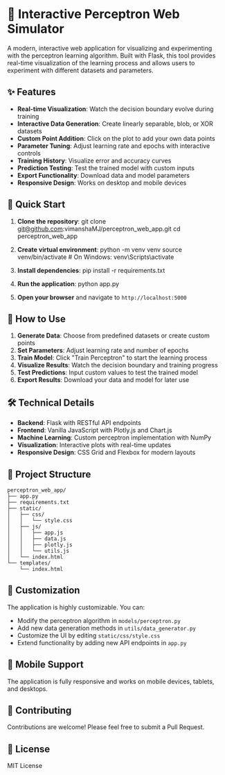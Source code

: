 # 🧠 Interactive Perceptron Web Simulator

A modern, interactive web application for visualizing and experimenting with the perceptron learning algorithm. Built with Flask, this tool provides real-time visualization of the learning process and allows users to experiment with different datasets and parameters.

## ✨ Features

- **Real-time Visualization**: Watch the decision boundary evolve during training
- **Interactive Data Generation**: Create linearly separable, blob, or XOR datasets
- **Custom Point Addition**: Click on the plot to add your own data points
- **Parameter Tuning**: Adjust learning rate and epochs with interactive controls
- **Training History**: Visualize error and accuracy curves
- **Prediction Testing**: Test the trained model with custom inputs
- **Export Functionality**: Download data and model parameters
- **Responsive Design**: Works on desktop and mobile devices

## 🚀 Quick Start

1. **Clone the repository**:
git clone git@github.com:vimanshaMJ/perceptron_web_app.git
cd perceptron_web_app


2. **Create virtual environment**:
python -m venv venv
source venv/bin/activate # On Windows: venv\Scripts\activate


3. **Install dependencies**:
pip install -r requirements.txt


4. **Run the application**:
python app.py


5. **Open your browser** and navigate to `http://localhost:5000`

## 🎯 How to Use

1. **Generate Data**: Choose from predefined datasets or create custom points
2. **Set Parameters**: Adjust learning rate and number of epochs
3. **Train Model**: Click "Train Perceptron" to start the learning process
4. **Visualize Results**: Watch the decision boundary and training progress
5. **Test Predictions**: Input custom values to test the trained model
6. **Export Results**: Download your data and model for later use

## 🛠️ Technical Details

- **Backend**: Flask with RESTful API endpoints
- **Frontend**: Vanilla JavaScript with Plotly.js and Chart.js
- **Machine Learning**: Custom perceptron implementation with NumPy
- **Visualization**: Interactive plots with real-time updates
- **Responsive Design**: CSS Grid and Flexbox for modern layouts

## 📁 Project Structure

```
perceptron_web_app/
├── app.py
├── requirements.txt
├── static/
│   ├── css/
│   │   └── style.css
│   ├── js/
│   │   ├── app.js
│   │   ├── data.js
│   │   ├── plotly.js
│   │   └── utils.js
│   └── index.html
└── templates/
    └── index.html
```


## 🎨 Customization

The application is highly customizable. You can:
- Modify the perceptron algorithm in `models/perceptron.py`
- Add new data generation methods in `utils/data_generator.py`
- Customize the UI by editing `static/css/style.css`
- Extend functionality by adding new API endpoints in `app.py`

## 📱 Mobile Support

The application is fully responsive and works on mobile devices, tablets, and desktops.

## 🤝 Contributing

Contributions are welcome! Please feel free to submit a Pull Request.

## 📄 License

MIT License
